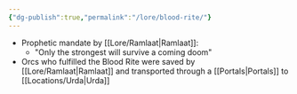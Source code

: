 ```yaml
---
{"dg-publish":true,"permalink":"/lore/blood-rite/"}
---
```



- Prophetic mandate by [[Lore/Ramlaat\|Ramlaat]]:
	- "Only the strongest will survive a coming doom"
- Orcs who fulfilled the Blood Rite were saved by [[Lore/Ramlaat\|Ramlaat]] and transported through a [[Portals\|Portals]] to [[Locations/Urda\|Urda]]
